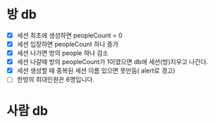 # 방 db

- [x] 세션 최초에 생성하면 peopleCount = 0
- [x] 세션 입장하면 peopleCount 하나 증가
- [x] 세션 나가면 방의 people 하나 감소
- [x] 세션 나갈때 방의 peopleCount가 1이였으면 db에 세션(방)지우고 나간다.
- [x] 세션 생성할 때 중복된 세션 이름 있으면 못만듬( alert로 경고)
- [ ] 한방의 최대인원은 6명입니다.

# 사람 db
